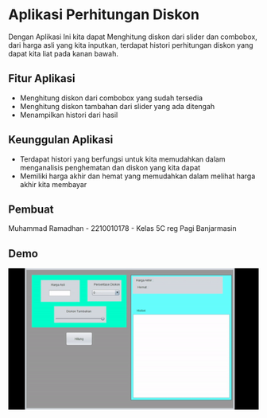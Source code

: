 
# Aplikasi Perhitungan Diskon

Dengan Aplikasi Ini kita dapat Menghitung diskon dari slider dan combobox, dari harga asli yang kita inputkan, terdapat histori perhitungan diskon yang dapat kita liat pada kanan bawah.

## Fitur Aplikasi

- Menghitung diskon dari combobox yang sudah tersedia
- Menghitung diskon tambahan dari slider yang ada ditengah
- Menampilkan histori dari hasil


## Keunggulan Aplikasi
- Terdapat histori yang berfungsi untuk kita memudahkan dalam menganalisis penghematan dan diskon yang kita dapat
- Memiliki harga akhir dan hemat yang memudahkan dalam  melihat harga akhir kita membayar


## Pembuat

Muhammad Ramadhan - 2210010178 - Kelas 5C reg Pagi Banjarmasin


## Demo

![App Screenshot](https://github.com/HaxsUr/PerhitunganDiskon-PBO2/blob/main/gmbr/bukti.gif)

